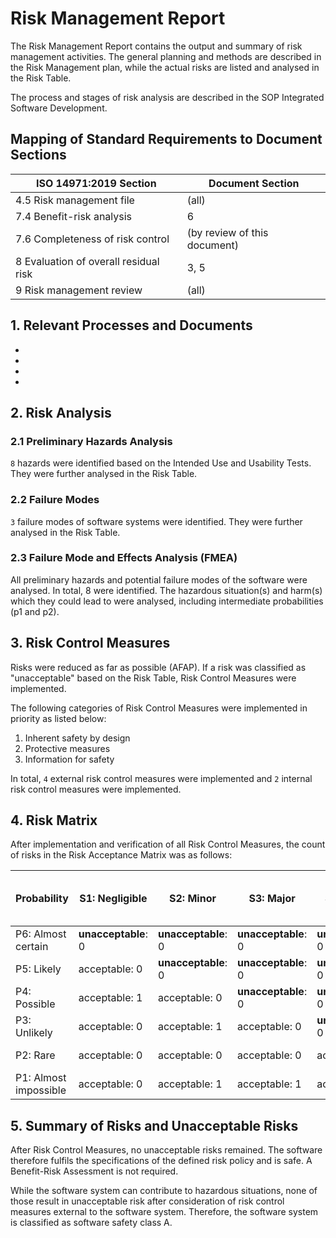 <!--
Copyright (C) 2022 Radiotherapy AI Holdings Pty Ltd
Copyright (C) 2021-2022 OpenRegulatory (OpenReg GmbH)
This work is licensed under the Creative Commons Attribution 4.0 International
License. <http://creativecommons.org/licenses/by/4.0/>.

Original work by OpenRegulatory available at
<https://github.com/openregulatory/templates>
-->

# Risk Management Report

The Risk Management Report contains the output and summary of risk management
activities. The general planning and methods are described in the Risk
Management plan, while the actual risks are listed and analysed in the Risk
Table.

The process and stages of risk analysis are described in the SOP Integrated
Software Development.

## Mapping of Standard Requirements to Document Sections

| ISO 14971:2019 Section                | Document Section             |
| ------------------------------------- | ---------------------------- |
| 4.5 Risk management file              | (all)                        |
| 7.4 Benefit-risk analysis             | 6                            |
| 7.6 Completeness of risk control      | (by review of this document) |
| 8 Evaluation of overall residual risk | 3, 5                         |
| 9 Risk management review              | (all)                        |

## 1. Relevant Processes and Documents

- [](../62304/sop-integrated-software-development)
- [](./risk-management-plan)
- [](./risk-acceptance-matrix)
- [](./risk-table-fmea/index)

## 2. Risk Analysis

<!-- > The general idea about this section is that you simply summarize the amount
> of stuff you added to your Risk Table (a separate document). -->

### 2.1 Preliminary Hazards Analysis

`8` hazards were identified based on the Intended Use and Usability Tests. They
were further analysed in the Risk Table.

### 2.2 Failure Modes

`3` failure modes of software systems were identified. They were further analysed
in the Risk Table.

### 2.3 Failure Mode and Effects Analysis (FMEA)

All preliminary hazards and potential failure modes of the software were
analysed. In total, 8 were identified. The hazardous situation(s) and harm(s)
which they could lead to were analysed, including intermediate probabilities
(p1 and p2).

## 3. Risk Control Measures

Risks were reduced as far as possible (AFAP). If a risk was classified as
"unacceptable" based on the Risk Table, Risk Control Measures were implemented.

The following categories of Risk Control Measures were implemented in priority
as listed below:

1. Inherent safety by design
2. Protective measures
3. Information for safety

In total, `4` external risk control measures were implemented and `2` internal
risk control measures were implemented.

## 4. Risk Matrix

After implementation and verification of all Risk Control Measures, the count
of risks in the Risk Acceptance Matrix was as follows:

| Probability           | S1: Negligible      | S2: Minor           | S3: Major           | S4: Critical        | S5: Death           | Estimated Maximum Event Count |
| --------------------- | ------------------- | ------------------- | ------------------- | ------------------- | ------------------- | ----------------------------- |
| P6: Almost certain    | **unacceptable**: 0 | **unacceptable**: 0 | **unacceptable**: 0 | **unacceptable**: 0 | **unacceptable**: 0 | 10000000                      |
| P5: Likely            | acceptable: 0       | **unacceptable**: 0 | **unacceptable**: 0 | **unacceptable**: 0 | **unacceptable**: 0 | 100000                        |
| P4: Possible          | acceptable: 1       | acceptable: 0       | **unacceptable**: 0 | **unacceptable**: 0 | **unacceptable**: 0 | 1000                          |
| P3: Unlikely          | acceptable: 0       | acceptable: 1       | acceptable: 0       | **unacceptable**: 0 | **unacceptable**: 0 | 10                            |
| P2: Rare              | acceptable: 0       | acceptable: 0       | acceptable: 0       | acceptable: 0       | **unacceptable**: 0 | 0                             |
| P1: Almost impossible | acceptable: 0       | acceptable: 1       | acceptable: 1       | acceptable: 1       | acceptable: 3       | 0                             |

## 5. Summary of Risks and Unacceptable Risks

<!-- > If you don't have unacceptable risks (more likely), use this section: -->

After Risk Control Measures, no unacceptable risks remained. The software
therefore fulfils the specifications of the defined risk policy and is safe. A
Benefit-Risk Assessment is not required.

<!-- > If you still have unacceptable risks, use this section:

After Risk Control Measures, *\<no. of unacceptable risks\>* unacceptable risks
remained. They will be further assessed in the Benefit-Risk Assessment below. -->

<!-- > Optionally, mention here your device's software safety classification
> according to IEC 62304, resulting from the worst possible risks found above. -->

While the software system can contribute to hazardous situations, none of those
result in unacceptable risk after consideration of risk control measures
external to the software system. Therefore, the software system is classified
as software safety class A.

<!-- ## 6. Benefit-Risk Assessment

> Only use this whole section (Risk-Benefit Assessment) if you have
> unacceptable risks.

The *\<no. of unacceptable risks\>* remaining unacceptable risks are compared
to the benefits resulting from the Clinical Evaluation Report.

The benefits are as follows:

*\<Copy-paste benefits from Clinical Evaluation\>*

> Add a conclusion on whether the benefits outweigh the risks

Weighing the benefits against the risks, we conclude that...

## 7. Overall Residual Risk

> Take a look at your risk mitigating measures and assess whether the
> combination of them could lead to a risk that has not been taken care of yet,
> e.g., if one mitigation serves two or more risks at once.

The overall residual risk is estimated to have a probability of *\<probability
of residual risk\>* and a severity of *\<severity of residual risk\>*.
According to the Risk Acceptance Matrix the overall residual risk is assessed
as *\<acceptable\>*. -->
